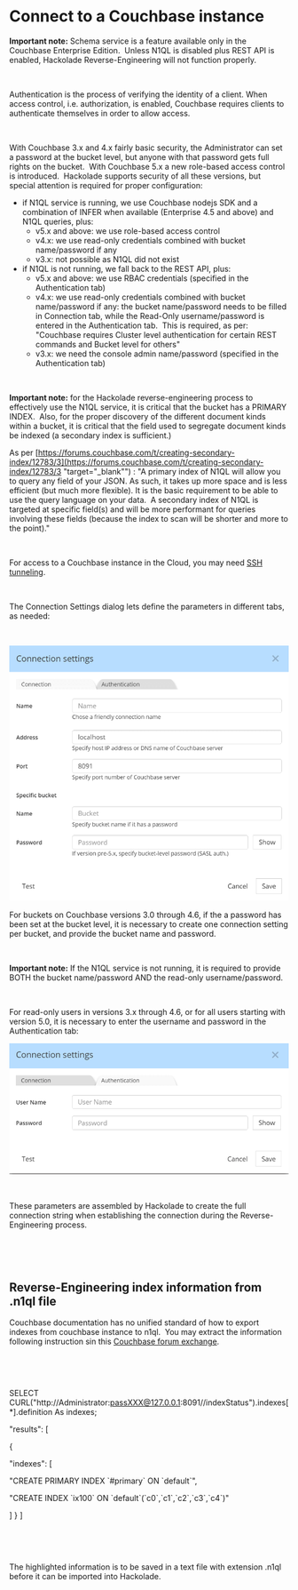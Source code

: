 # Connect to a Couchbase instance

**Important note:** Schema service is a feature available only in the Couchbase Enterprise Edition.&nbsp; Unless N1QL is disabled plus REST API is enabled, Hackolade Reverse-Engineering will not function properly.

&nbsp;

Authentication is the process of verifying the identity of a client. When access control, i.e. authorization, is enabled, Couchbase requires clients to authenticate themselves in order to allow access.

&nbsp;

With Couchbase 3.x and 4.x fairly basic security, the Administrator can set a password at the bucket level, but anyone with that password gets full rights on the bucket.  With Couchbase 5.x a new role-based access control is introduced.&nbsp; Hackolade supports security of all these versions, but special attention is required for proper configuration:

* if N1QL service is running, we use Couchbase nodejs SDK and a combination of INFER when available (Enterprise 4.5 and above) and N1QL queries, plus:
  * v5.x and above: we use role-based access control 
  * v4.x: we use read-only credentials combined with bucket name/password if any 
  * v3.x: not possible as N1QL did not exist
* if N1QL is not running, we fall back to the REST API, plus:
  * v5.x and above: we use RBAC credentials (specified in the Authentication tab)
  * v4.x: we use read-only credentials combined with bucket name/password if any: the bucket name/password needs to be filled in Connection tab, while the Read-Only username/password is entered in the Authentication tab.  This is required, as per:&nbsp; "Couchbase requires Cluster level authentication for certain REST commands and Bucket level for others"
  * v3.x: we need the console admin name/password (specified in the Authentication tab)

&nbsp;

**Important note:** for the Hackolade reverse-engineering process to effectively use the N1QL service, it is critical that the bucket has a PRIMARY INDEX.&nbsp; Also, for the proper discovery of the different document kinds within a bucket, it is critical that the field used to segregate document kinds be indexed (a secondary index is sufficient.)

As per [https://forums.couchbase.com/t/creating-secondary-index/12783/3](<https://forums.couchbase.com/t/creating-secondary-index/12783/3> "target=\"\_blank\"") : "A primary index of N1QL will allow you to query any field of your JSON. As such, it takes up more space and is less efficient (but much more flexible). It is the basic requirement to be able to use the query language on your data.&nbsp; A secondary index of N1QL is targeted at specific field(s) and will be more performant for queries involving these fields (because the index to scan will be shorter and more to the point)."

&nbsp;

For access to a Couchbase instance in the Cloud, you may need [SSH tunneling](<SSH.md>).

&nbsp;

The Connection Settings dialog lets define the parameters in different tabs, as needed: &nbsp;

&nbsp;

![Image](<lib/Couchbase%20connection%20settings.png>)

For buckets on Couchbase versions 3.0 through 4.6, if the a password has been set at the bucket level, it is necessary to create one connection setting per bucket, and provide the bucket name and password. &nbsp;

&nbsp;

**Important note:** If the N1QL service is not running, it is required to provide BOTH the bucket name/password AND the read-only username/password.

&nbsp;

For read-only users in versions 3.x through 4.6, or for all users starting with version 5.0, it is necessary to enter the username and password in the Authentication tab:

![Image](<lib/Couchbase%20connection%20settings%20Auth%20tab.png>)

&nbsp;

These parameters are assembled by Hackolade to create the full connection string when establishing the connection during the Reverse-Engineering process.

&nbsp;

&nbsp;

## Reverse-Engineering index information from .n1ql file

Couchbase documentation has no unified standard of how to export indexes from couchbase instance to n1ql.&nbsp; You may extract the information following instruction sin this [Couchbase forum exchange](<https://forums.couchbase.com/t/exporting-gsi-indexes/5854/12> "target=\"\_blank\"").

&nbsp;

&nbsp;

SELECT CURL("http://Administrator:passXXX@127.0.0.1:8091//indexStatus").indexes\[\*\].definition As indexes;&nbsp;

"results": \[&nbsp;

{&nbsp;

"indexes": \[&nbsp;

"CREATE PRIMARY INDEX \`#primary\` ON \`default\`",&nbsp;

"CREATE INDEX \`ix100\` ON \`default\`(\`c0\`,\`c1\`,\`c2\`,\`c3\`,\`c4\`)"&nbsp;

\] } \]

&nbsp;

&nbsp;

The highlighted information is to be saved in a text file with extension .n1ql before it can be imported into Hackolade.

&nbsp;

